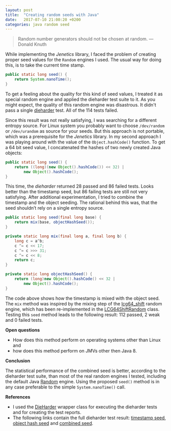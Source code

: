 ```yaml
---
layout: post
title:  "Creating random seeds with Java"
date:   2017-07-10 21:00:20 +0200
categories: java random seed
---
```


> Random number generators should not be chosen at random. — Donald Knuth

While implementing the _Jenetics_ library, I faced the problem of creating proper seed values for the `Random` engines I used. The usual way for doing this, is to take the current time stamp.

```java
public static long seed() {
    return System.nanoTime();
}
```

To get a feeling about the quality for this kind of seed values, I treated it as special random engine and applied the dieharder test suite to it. As you might expect, the quality of this random engine was disastrous. It didn't pass a single [dieharder](http://www.phy.duke.edu/%7Ergb/General/dieharder.php) test. All of the 114 tests failed.

Since this result was not really satisfying, I was searching for a different entropy source. For Linux system you probably want to choose `/dev/random` or `/dev/urandom` as source for your seeds. But this approach is not portable, which was a prerequisite for the _Jenetics_ library. In my second approach I was playing around with the value of the `Object.hashCode()` function. To get a 64 bit seed value, I concatenated the hashes of two newly created Java objects:

```java
public static long seed() { 
    return ((long)(new Object().hashCode()) << 32) | 
        new Object().hashCode(); 
}
```

This time, the _dieharder_ returned 28 passed and 86 failed tests. Looks better than the timestamp seed, but 86 failing tests are still not very satisfying. After additional experimentation, I tried to combine the timestamp and the object seeding. The rational behind this was, that the seed shouldn’t rely on a single entropy source.

```java
public static long seed(final long base) {
    return mix(base, objectHashSeed());
}

private static long mix(final long a, final long b) {
    long c = a^b;
    c ^= c << 17;
    c ^= c >>> 31;
    c ^= c << 8;
    return c;
}

private static long objectHashSeed() {
    return (long)new Object().hashCode() << 32 | 
        new Object().hashCode();
}
```

The code above shows how the timestamp is mixed with the object seed. The `mix` method was inspired by the mixing step of the [lcg64_shift](https://github.com/rabauke/trng4/blob/master/trng/lcg64_shift.hpp) random engine, which has been re-implemented in the [LCG64ShiftRandom](https://github.com/jenetics/prngine/blob/master/prngine/src/main/java/io/jenetics/prngine/LCG64ShiftRandom.java) class. Testing this `seed` method leads to the following result: 112 passed, 2 weak and 0 failed tests.

**Open questions**

* How does this method perform on operating systems other than Linux and
* how does this method perform on JMVs other then Java 8.

**Conclusion**

The statistical performance of the combined seed is better, according to the dieharder test suite, than most of the real random engines I tested, including the default Java [Random](https://docs.oracle.com/javase/8/docs/api/java/util/Random.html) engine. Using the proposed `seed()` method is in any case preferable to the simple `System.nanoTime()` call.

**References**

* I used the [DieHarder](https://github.com/jenetics/prngine/blob/master/prngine/src/main/java/io/jenetics/prngine/internal/DieHarder.java) wrapper class for executing the dieharder tests and for creating the test reports.
* The following links contain the full dieharder test result: [timestamp seed](https://gist.github.com/jenetics/53b4fc805407eed6db54745ec0d0803c), [object hash seed](https://gist.github.com/jenetics/97dcd2536c18527b810c1088d7f89607) and [combined seed](https://gist.github.com/jenetics/b33d8cc0d77d17e84e7636c8c554086b).
